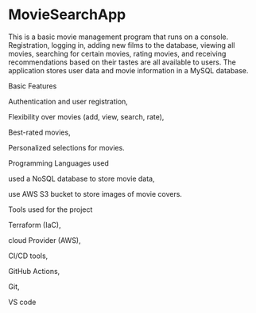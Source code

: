 # MovieSearchApp

This is a basic movie management program that runs on a console. Registration, logging in, adding new films to the database, viewing all movies, searching for certain movies, rating movies, and receiving recommendations based on their tastes are all available to users. The application stores user data and movie information in a MySQL database.








Basic Features

Authentication and user registration,

Flexibility over movies (add, view, search, rate),

Best-rated movies,

Personalized selections for movies.






Programming Languages used

used a NoSQL database to store movie data, 

use AWS S3 bucket to store images of movie covers.









Tools used for the project


Terraform (IaC),

cloud Provider (AWS),

CI/CD tools,

GitHub Actions,

Git,

VS code


